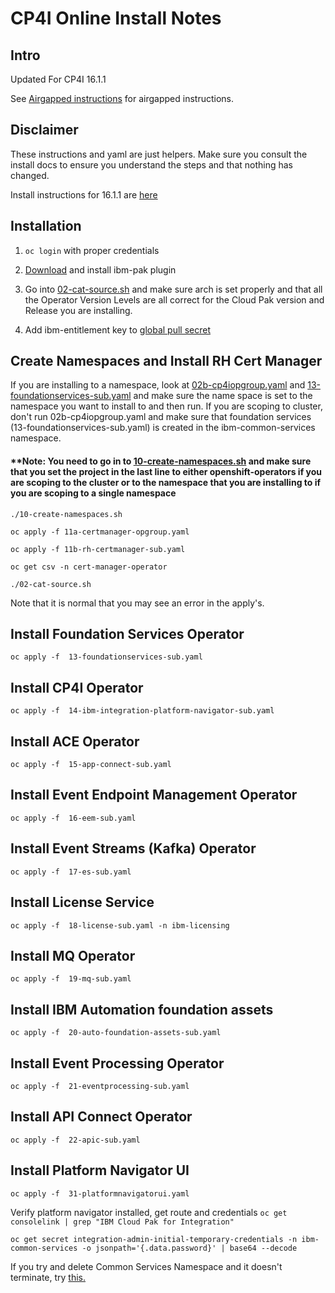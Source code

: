 # CP4I Online Install Notes

## Intro

Updated For CP4I 16.1.1

See [Airgapped instructions](README-airgap.md) for airgapped instructions. 

## Disclaimer

These instructions and yaml are just helpers. Make sure you consult the install docs to ensure you understand the steps and that nothing has changed. 

Install instructions for 16.1.1 are [here](<https://www.ibm.com/docs/en/cloud-paks/cp-integration/16.1.1?topic=installing#manual-installation__title__1>)

## Installation

1. `oc login` with proper credentials
  
1. [Download](https://github.com/IBM/ibm-pak#download-and-verify-software) and install ibm-pak plugin

1. Go into [02-cat-source.sh](/02-cat-source.sh) and make sure arch is set properly and that all the Operator Version Levels are all correct for the Cloud Pak version and Release you are installing.

1. Add ibm-entitlement key to [global pull secret](https://docs.redhat.com/en/documentation/openshift_container_platform/4.14/html/images/managing-images#images-update-global-pull-secret_using-image-pull-secrets)

## Create Namespaces and Install RH Cert Manager

If you are installing to a namespace, look at [02b-cp4iopgroup.yaml](02b-cp4iopgroup.yaml) and [13-foundationservices-sub.yaml](13-foundationservices-sub.yaml) and make sure the name space is set to the namespace you want to install to and then run. If you are scoping to cluster, don't run 02b-cp4iopgroup.yaml and make sure that foundation services (13-foundationservices-sub.yaml) is created in the ibm-common-services namespace.

#### **Note: You need to go in to [10-create-namespaces.sh](10-create-namespaces.sh) and make sure that you set the project in the last line to either openshift-operators if you are scoping to the cluster or to the namespace that you are installing to if you are scoping to a single namespace




`./10-create-namespaces.sh`

`oc apply -f 11a-certmanager-opgroup.yaml`

`oc apply -f 11b-rh-certmanager-sub.yaml`

`oc get csv -n cert-manager-operator`

`./02-cat-source.sh`

Note that it is normal that you may see an error in the apply's.

## Install Foundation Services Operator

`oc apply -f  13-foundationservices-sub.yaml`

## Install CP4I Operator

`oc apply -f  14-ibm-integration-platform-navigator-sub.yaml`

## Install ACE Operator

`oc apply -f  15-app-connect-sub.yaml`

## Install Event Endpoint Management Operator

`oc apply -f  16-eem-sub.yaml`

## Install Event Streams (Kafka) Operator

`oc apply -f  17-es-sub.yaml`

## Install License Service

`oc apply -f  18-license-sub.yaml -n ibm-licensing`

## Install MQ Operator

`oc apply -f  19-mq-sub.yaml`

## Install IBM Automation foundation assets

`oc apply -f  20-auto-foundation-assets-sub.yaml`

## Install Event Processing Operator

`oc apply -f  21-eventprocessing-sub.yaml`

## Install API Connect Operator

`oc apply -f  22-apic-sub.yaml`

## Install Platform Navigator UI

`oc apply -f  31-platformnavigatorui.yaml`

Verify platform navigator installed, get route and credentials
`oc get consolelink | grep "IBM Cloud Pak for Integration"`

`oc get secret integration-admin-initial-temporary-credentials -n ibm-common-services -o jsonpath='{.data.password}' | base64 --decode`

If you try and delete Common Services Namespace and it doesn't terminate, try [this.](<https://www.ibm.com/docs/en/cloud-paks/foundational-services/4.6?topic=online-uninstalling-foundational-services>)
